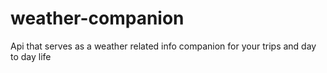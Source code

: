 # weather-companion
Api that serves as a weather related info companion for your trips and day to day life
